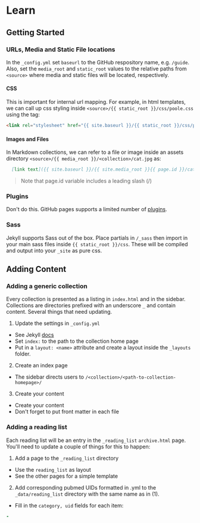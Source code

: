 # Learn

## Getting Started

### URLs, Media and Static File locations
In the `_config.yml` set `baseurl` to the GitHub respository  name, e.g. `/guide`. Also, set the `media_root` and `static_root` values to the relative paths from `<source>` where media and static files will be located, respectively.

#### CSS  
This is important for internal url mapping. For example, in html templates, we can call up css styling inside `<source>/{{ static_root }}/css/poole.css` using the tag:

``` html
<link rel="stylesheet" href="{{ site.baseurl }}/{{ static_root }}/css/poole.css">
```

#### Images and Files  
In Markdown collections, we can refer to a file or image inside an assets directory  `<source>/{{ media_root }}/<collection>/cat.jpg` as:

``` markdown
  [link text]({{ site.baseurl }}/{{ site.media_root }}{{ page.id }}/cat.jpg)
```
> Note that page.id variable includes a leading slash (/)

### Plugins
Don't do this. GitHub pages supports a limited number of [plugins](https://jekyllrb.com/docs/plugins/).

### Sass
Jekyll supports Sass out of the box. Place partials in `/_sass` then import in your main sass files inside `{{ static_root }}/css`. These will be compiled and output into your `_site` as pure css.


## Adding Content  

### Adding a generic collection
Every collection is presented as a listing in `index.html` and in the sidebar. Collections are directories prefixed with an underscore `_`  and contain content. Several things that need updating.

1. Update the settings in `_config.yml`
  * See Jekyll [docs](https://jekyllrb.com/docs/collections/)
  * Set `index:` to the path to the collection home page
  * Put in a `layout: <name>` attribute and create a layout inside the `_layouts` folder.

2. Create an index page
  * The sidebar directs users to `/<collection>/<path-to-collection-homepage>/`  

3. Create your content
  * Create your content
  * Don't forget to put front matter in each file

### Adding a reading list
Each reading list will be an entry in the `_reading_list` `archive.html` page.  You'll need to update a couple of things for this to happen:

1. Add a page to the `_reading_list` directory
  * Use the `reading_list` as layout
  * See the other pages for a simple template
2. Add corresponding pubmed UIDs formatted in .yml to the `_data/reading_list` directory with the same name as in (1).
  * Fill in the `category, uid` fields for each item:
```yml
-
```  
